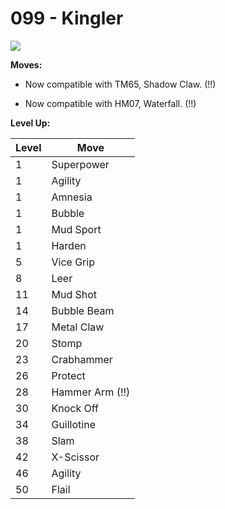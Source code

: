 # 099 - Kingler
![][099]

**Moves:**

 - Now compatible with TM65, Shadow Claw. (!!)

 - Now compatible with HM07, Waterfall. (!!)

**Level Up:**

Level | Move
---   | ---
  1   | Superpower
  1   | Agility
  1   | Amnesia
  1   | Bubble
  1   | Mud Sport
  1   | Harden
  5   | Vice Grip
  8   | Leer
 11   | Mud Shot
 14   | Bubble Beam
 17   | Metal Claw
 20   | Stomp
 23   | Crabhammer
 26   | Protect
 28   | Hammer Arm (!!)
 30   | Knock Off
 34   | Guillotine
 38   | Slam
 42   | X-Scissor
 46   | Agility
 50   | Flail



[099]: /img/pokemon/099.png
